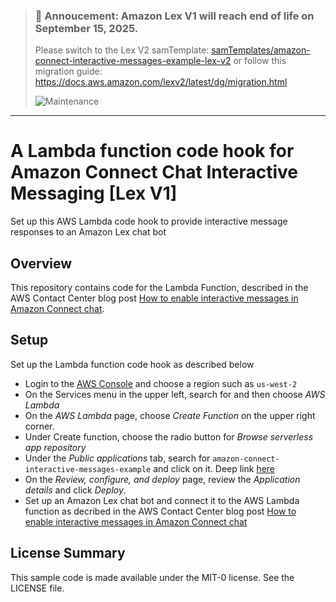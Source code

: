 > ### **📢 Annoucement:** Amazon Lex V1 will reach end of life on September 15, 2025.
> Please switch to the Lex V2 samTemplate: [samTemplates/amazon-connect-interactive-messages-example-lex-v2](https://github.com/amazon-connect/amazon-connect-chat-ui-examples/tree/master/samTemplates/amazon-connect-interactive-messages-example-lex-v2) or follow this migration guide: https://docs.aws.amazon.com/lexv2/latest/dg/migration.html
>
> ![Maintenance](https://img.shields.io/badge/Maintenance-Deprecating_Soon-yellow)

---

# A Lambda function code hook for Amazon Connect Chat Interactive Messaging [Lex V1]

Set up this AWS Lambda code hook to provide interactive message responses to an Amazon Lex chat bot

## Overview
This repository contains code for the Lambda Function, described in the AWS Contact Center blog post [How to enable interactive messages in Amazon Connect chat](https://aws.amazon.com/blogs/contact-center/easily-set-up-interactive-messages-for-your-amazon-connect-chatbot/).


## Setup
Set up the Lambda function code hook as described below

* Login to the [AWS Console](https://console.aws.amazon.com/console/home) and choose a region such as `us-west-2`
* On the Services menu in the upper left, search for and then choose *AWS Lambda*
* On the *AWS Lambda* page, choose *Create Function* on the upper right corner. 
* Under Create function, choose the radio button for *Browse serverless app repository*
* Under the *Public applications* tab, search for `amazon-connect-interactive-messages-example` and click on it. Deep link [here](https://serverlessrepo.aws.amazon.com/applications/us-west-2/841676849665/amazon-connect-interactive-messages-example)
* On the *Review, configure, and deploy* page, review the *Application details* and click *Deploy*.
* Set up an Amazon Lex chat bot and connect it to the AWS Lambda function as decribed in the AWS Contact Center blog post [How to enable interactive messages in Amazon Connect chat](https://aws.amazon.com/blogs/contact-center/easily-set-up-interactive-messages-for-your-amazon-connect-chatbot/)

## License Summary

This sample code is made available under the MIT-0 license. See the LICENSE file.
